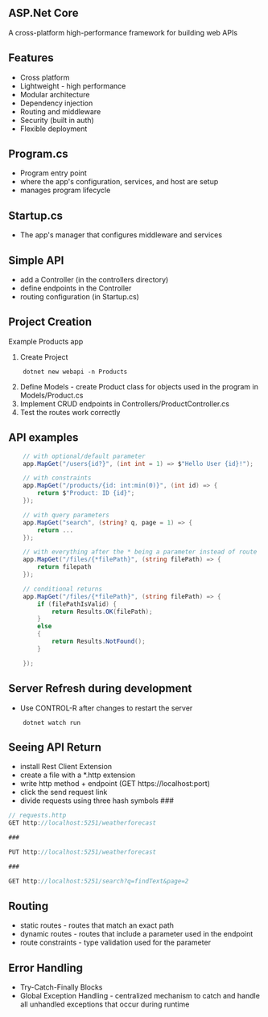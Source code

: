 ## ASP.Net Core
A cross-platform high-performance framework for building web APIs

## Features
- Cross platform
- Lightweight - high performance
- Modular architecture
- Dependency injection
- Routing and middleware
- Security (built in auth)
- Flexible deployment

## Program.cs
- Program entry point
- where the app's configuration, services, and host are setup
- manages program lifecycle

## Startup.cs
- The app's manager that configures middleware and services

## Simple API
- add a Controller (in the controllers directory)
- define endpoints in the Controller
- routing configuration (in Startup.cs)

## Project Creation
Example Products app
1. Create Project
```
    dotnet new webapi -n Products
```
2. Define Models - create Product class for objects used in the program in Models/Product.cs
3. Implement CRUD endpoints in Controllers/ProductController.cs
4. Test the routes work correctly


## API examples
``` c#
    // with optional/default parameter
    app.MapGet("/users{id?}", (int int = 1) => $"Hello User {id}!");

    // with constraints
    app.MapGet("/products/{id: int:min(0)}", (int id) => {
        return $"Product: ID {id}";
    });

    // with query parameters
    app.MapGet("search", (string? q, page = 1) => {
        return ...
    });

    // with everything after the * being a parameter instead of route
    app.MapGet("/files/{*filePath}", (string filePath) => {
        return filepath
    });

    // conditional returns
    app.MapGet("/files/{*filePath}", (string filePath) => {
        if (filePathIsValid) {
            return Results.OK(filePath);
        }
        else
        {
            return Results.NotFound();
        }

    });
```

## Server Refresh during development
- Use CONTROL-R after changes to restart the server
```
    dotnet watch run
```

## Seeing API Return
- install Rest Client Extension
- create a file with a *.http extension
- write http method + endpoint (GET https://localhost:port)
- click the send request link
- divide requests using three hash symbols ###

``` c#
// requests.http
GET http://localhost:5251/weatherforecast

###

PUT http://localhost:5251/weatherforecast

### 

GET http://localhost:5251/search?q=findText&page=2
```

## Routing
- static routes - routes that match an exact path
- dynamic routes - routes that include a parameter used in the endpoint
- route constraints - type validation used for the parameter

## Error Handling
- Try-Catch-Finally Blocks 
- Global Exception Handling - centralized mechanism to catch and handle all unhandled exceptions that occur during runtime



